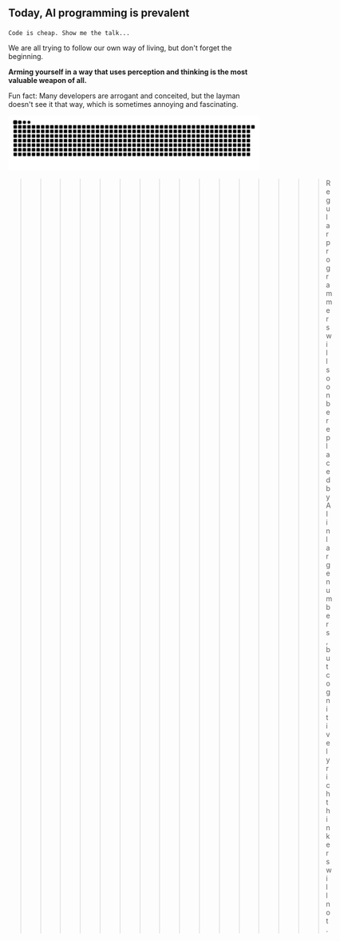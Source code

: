 ## Today, AI programming is prevalent

`Code is cheap. Show me the talk...`

We are all trying to follow our own way of living, but don't forget the beginning.

**Arming yourself in a way that uses perception and thinking is the most valuable weapon of all.**

Fun fact: Many developers are arrogant and conceited, but the layman doesn't see it that way, which is sometimes annoying and fascinating.

![Snake animation](https://raw.githubusercontent.com/kamjin3086/kamjin3086/output/github-contribution-grid-snake-dark.svg)

  >>>>>>>>>>>>>>>> Regular programmers will soon be replaced by AI in large numbers, but cognitively rich thinkers will not.
> 
